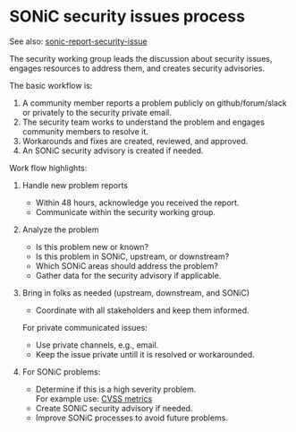 # SONiC security issues process

See also: [sonic-report-security-issue](https://github.com/Azure/sonic-security/blob/master/sonic-report-security-issues.md)

The security working group leads the discussion about security
issues, engages resources to address them, and creates
security advisories.

The basic workflow is: 

1. A community member reports a problem publicly on github/forum/slack or privately to the security private email. 
2. The security team works to understand the problem and engages community members to resolve it. 
3. Workarounds and fixes are created, reviewed, and approved. 
4. An SONiC security advisory is created if needed.

Work flow highlights:

  1. Handle new problem reports

     - Within 48 hours, acknowledge you received the report.
     - Communicate within the security working group.

  2. Analyze the problem

     - Is this problem new or known?
     - Is this problem in SONiC, upstream, or downstream?
     - Which SONiC areas should address the problem?
     - Gather data for the security advisory if applicable.
   
  3. Bring in folks as needed (upstream, downstream, and SONiC)

     - Coordinate with all stakeholders and keep them informed.

     For private communicated issues:

     - Use private channels, e.g., email.
     - Keep the issue private untill it is resolved or workarounded.

  4. For SONiC problems:

     - Determine if this is a high severity problem.  
     For example use: 
     [CVSS metrics](https://www.first.org/cvss/calculator/3.0)
     - Create SONiC security advisory if needed.
     - Improve SONiC processes to avoid future problems.
    


